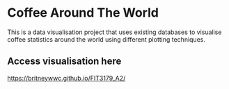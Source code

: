 # Coffee Around The World
This is a data visualisation project that uses existing databases to visualise coffee statistics around the world using different plotting techniques.

## Access visualisation here
https://britneywwc.github.io/FIT3179_A2/
